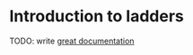 # Introduction to ladders

TODO: write [great documentation](http://jacobian.org/writing/what-to-write/)

